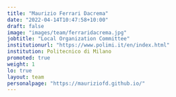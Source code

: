 ```yaml
---
title: "Maurizio Ferrari Dacrema"
date: "2022-04-14T10:47:58+10:00"
draft: false
image: "images/team/ferraridacrema.jpg"
jobtitle: "Local Organization Committee"
institutionurl: "https://www.polimi.it/en/index.html"
institution: Politecnico di Milano
promoted: true
weight: 1
lo: true
layout: team
personalpage: "https://mauriziofd.github.io/"
---
```


